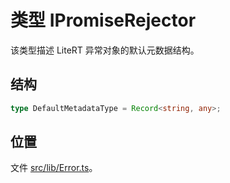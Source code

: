 # 类型 IPromiseRejector

该类型描述 LiteRT 异常对象的默认元数据结构。

## 结构

```ts
type DefaultMetadataType = Record<string, any>;
```

## 位置

文件 [src/lib/Error.ts](../../../src/lib/Error.ts)。
